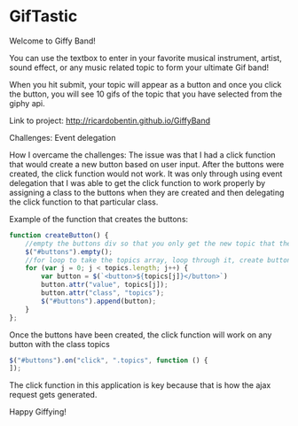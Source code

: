# GifTastic

Welcome to Giffy Band!

You can use the textbox to enter in your favorite musical instrument, artist, sound effect, or any music related topic to form your ultimate Gif band!

When you hit submit, your topic will appear as a button and once you click the button, you will see 10 gifs of the topic that you have selected from the giphy api.

Link to project: http://ricardobentin.github.io/GiffyBand

Challenges: Event delegation

How I overcame the challenges:
The issue was that I had a click function that would create a new button based on user input. After the buttons were created, the click function would not work. It was only through using event delegation that I was able to get the click function to work properly by assigning a class to the buttons when they are created and then delegating the click function to that particular class.

Example of the function that creates the buttons:
```javascript
function createButton() {
    //empty the buttons div so that you only get the new topic that the user submitted written to the page
    $("#buttons").empty();
    //for loop to take the topics array, loop through it, create buttons from the values, give it a class of topics and then write to the buttons div
    for (var j = 0; j < topics.length; j++) {
        var button = $(`<button>${topics[j]}</button>`)
        button.attr("value", topics[j]);
        button.attr("class", "topics");
        $("#buttons").append(button);
    }
};
```
Once the buttons have been created, the click function will work on any button with the class topics
```javascript
$("#buttons").on("click", ".topics", function () {
]);
```
The click function in this application is key because that is how the ajax request gets generated.

Happy Giffying!
